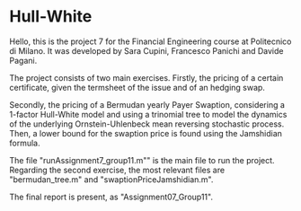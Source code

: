 # Hull-White

Hello, this is the project 7 for the Financial Engineering course at Politecnico di Milano. It was developed by Sara Cupini, Francesco Panichi and Davide Pagani.

The project consists of two main exercises. Firstly, the pricing of a certain certificate, given the termsheet of the issue and of an hedging swap. 

Secondly, the pricing of a Bermudan yearly Payer Swaption, considering a 1-factor Hull-White model and using a trinomial tree to model the dynamics
of the underlying Ornstein-Uhlenbeck mean reversing stochastic process. Then, a lower bound for the swaption price is found using the Jamshidian formula.

The file "runAssignment7_group11.m"" is the main file to run the project. Regarding the second exercise, the most relevant files are "bermudan_tree.m" 
and "swaptionPriceJamshidian.m". 

The final report is present, as "Assignment07_Group11".
